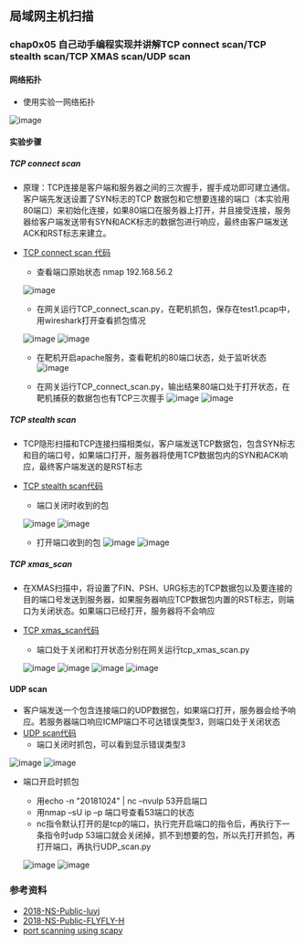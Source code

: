 ## 局域网主机扫描
###  chap0x05 自己动手编程实现并讲解TCP connect scan/TCP stealth scan/TCP XMAS scan/UDP scan 

#### 网络拓扑
- 使用实验一网络拓扑

![image](https://github.com/CUCCS/2018-NS-Public-PWHL/blob/NS_chap0x01/chap0x01%E6%88%AA%E5%9B%BE/%E7%BD%91%E7%BB%9C%E6%8B%93%E6%89%91.png)
#### 实验步骤
##### TCP connect scan
- 原理：TCP连接是客户端和服务器之间的三次握手，握手成功即可建立通信。客户端先发送设置了SYN标志的TCP 数据包和它想要连接的端口（本实验用80端口）来初始化连接，如果80端口在服务器上打开，并且接受连接，服务器给客户端发送带有SYN和ACK标志的数据包进行响应，最终由客户端发送ACK和RST标志来建立。
- [TCP connect scan 代码](https://github.com/CUCCS/2018-NS-Public-PWHL/blob/NS_chap0x05/TCP_connect_scan.py)
  - 查看端口原始状态 nmap 192.168.56.2
  
  ![image](https://github.com/CUCCS/2018-NS-Public-PWHL/blob/NS_chap0x05/ns5_picture/tcp_connect_scan1.png)
  - 在网关运行TCP_connect_scan.py，在靶机抓包，保存在test1.pcap中，用wireshark打开查看抓包情况
  
  ![image](https://github.com/CUCCS/2018-NS-Public-PWHL/blob/NS_chap0x05/ns5_picture/tcp_connect_scan2.png)
  ![image](https://github.com/CUCCS/2018-NS-Public-PWHL/blob/NS_chap0x05/ns5_picture/tcp_connect_scan3.png)

  - 在靶机开启apache服务，查看靶机的80端口状态，处于监听状态
  ![image](https://github.com/CUCCS/2018-NS-Public-PWHL/blob/NS_chap0x05/ns5_picture/tcp_connect_scan4.png)	

  - 在网关运行TCP_connect_scan.py，输出结果80端口处于打开状态，在靶机捕获的数据包也有TCP三次握手
  ![image](https://github.com/CUCCS/2018-NS-Public-PWHL/blob/NS_chap0x05/ns5_picture/tcp_connect_scan5.png)
  ![image](https://github.com/CUCCS/2018-NS-Public-PWHL/blob/NS_chap0x05/ns5_picture/tcp_connect_scan6.png)

##### TCP stealth scan
- TCP隐形扫描和TCP连接扫描相类似，客户端发送TCP数据包，包含SYN标志和目的端口号，如果端口打开，服务器将使用TCP数据包内的SYN和ACK响应，最终客户端发送的是RST标志
- [TCP stealth scan代码](https://github.com/CUCCS/2018-NS-Public-PWHL/blob/NS_chap0x05/TCP_stealth_scan.py) 
  - 端口关闭时收到的包
  
  ![image](https://github.com/CUCCS/2018-NS-Public-PWHL/blob/NS_chap0x05/ns5_picture/tcp_stealth_scan1.png)
  ![image](https://github.com/CUCCS/2018-NS-Public-PWHL/blob/NS_chap0x05/ns5_picture/tcp_stealth_scan2.png)

  - 打开端口收到的包
  ![image](https://github.com/CUCCS/2018-NS-Public-PWHL/blob/NS_chap0x05/ns5_picture/tcp_stealth_scan4.png)
  ![image](https://github.com/CUCCS/2018-NS-Public-PWHL/blob/NS_chap0x05/ns5_picture/tcp_stealth_scan3.png)

##### TCP xmas_scan
- 在XMAS扫描中，将设置了FIN、PSH、URG标志的TCP数据包以及要连接的目的端口号发送到服务器，如果服务器响应TCP数据包内置的RST标志，则端口为关闭状态。如果端口已经打开，服务器将不会响应
- [TCP xmas_scan代码](https://github.com/CUCCS/2018-NS-Public-PWHL/blob/NS_chap0x05/TCP_xmas_scan.py)
  - 端口处于关闭和打开状态分别在网关运行tcp_xmas_scan.py
  
  ![image](https://github.com/CUCCS/2018-NS-Public-PWHL/blob/NS_chap0x05/ns5_picture/tcp_xmas_scan1.png)
  ![image](https://github.com/CUCCS/2018-NS-Public-PWHL/blob/NS_chap0x05/ns5_picture/tcp_xmas_scan2.png)
  ![image](https://github.com/CUCCS/2018-NS-Public-PWHL/blob/NS_chap0x05/ns5_picture/tcp_xmas_scan3.png)
  ![image](https://github.com/CUCCS/2018-NS-Public-PWHL/blob/NS_chap0x05/ns5_picture/tcp_xmas_scan4.png)

#### UDP scan
- 客户端发送一个包含连接端口的UDP数据包，如果端口打开，服务器会给予响应。若服务器端口响应ICMP端口不可达错误类型3，则端口处于关闭状态
- [UDP scan代码](https://github.com/CUCCS/2018-NS-Public-PWHL/blob/NS_chap0x05/UDP_scan.py)
  - 端口关闭时抓包，可以看到显示错误类型3
  
 ![image](https://github.com/CUCCS/2018-NS-Public-PWHL/blob/NS_chap0x05/ns5_picture/UDP_scan1.png)
 ![image](https://github.com/CUCCS/2018-NS-Public-PWHL/blob/NS_chap0x05/ns5_picture/UDP_scan2.png)

  - 端口开启时抓包
    - 用echo -n "20181024" | nc –nvulp 53开启端口
    - 用nmap –sU ip –p 端口号查看53端口的状态
    - nc指令默认打开的是tcp的端口，执行完开启端口的指令后，再执行下一条指令时udp 53端口就会关闭掉，抓不到想要的包，所以先打开抓包，再打开端口，再执行UDP_scan.py
    
    ![image](https://github.com/CUCCS/2018-NS-Public-PWHL/blob/NS_chap0x05/ns5_picture/UDP_scan3.png)
    ![image](https://github.com/CUCCS/2018-NS-Public-PWHL/blob/NS_chap0x05/ns5_picture/UDP_scan4.png)

### 参考资料
- [2018-NS-Public-luyj](https://github.com/CUCCS/2018-NS-Public-luyj)
- [2018-NS-Public-FLYFLY-H ](https://github.com/CUCCS/2018-NS-Public-FLYFLY-H)
- [port scanning using scapy](http://resources.infosecinstitute.com/port-scanning-using-scapy/)